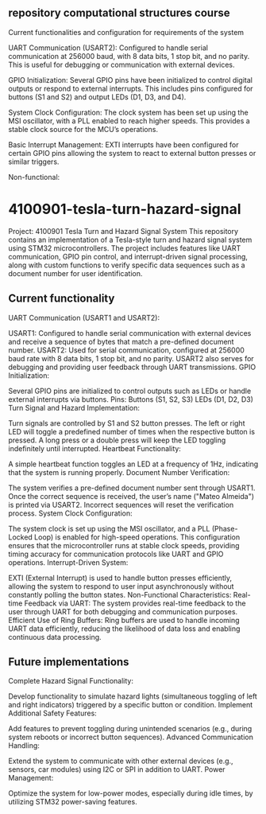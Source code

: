 ## repository computational structures course

Current functionalities and configuration for requirements of the system

UART Communication (USART2): Configured to handle serial communication at 256000 baud, with 8 data bits, 1 stop bit, and no parity.
This is useful for debugging or communication with external devices.

GPIO Initialization: Several GPIO pins have been initialized to control digital outputs or respond to external interrupts.
This includes pins configured for buttons (S1 and S2) and output LEDs (D1, D3, and D4).

System Clock Configuration: The clock system has been set up using the MSI oscillator, with a PLL enabled to reach higher speeds.
This provides a stable clock source for the MCU’s operations.

Basic Interrupt Management: EXTI interrupts have been configured for certain GPIO pins
allowing the system to react to external button presses or similar triggers.

Non-functional:

# 4100901-tesla-turn-hazard-signal

Project: 4100901 Tesla Turn and Hazard Signal System
This repository contains an implementation of a Tesla-style turn and hazard signal system using STM32 microcontrollers. The project includes features like UART communication, GPIO pin control, and interrupt-driven signal processing, along with custom functions to verify specific data sequences such as a document number for user identification.

## Current functionality

UART Communication (USART1 and USART2):

USART1: Configured to handle serial communication with external devices and receive a sequence of bytes that match a pre-defined document number.
USART2: Used for serial communication, configured at 256000 baud rate with 8 data bits, 1 stop bit, and no parity. USART2 also serves for debugging and providing user feedback through UART transmissions.
GPIO Initialization:

Several GPIO pins are initialized to control outputs such as LEDs or handle external interrupts via buttons.
Pins:
Buttons (S1, S2, S3)
LEDs (D1, D2, D3)
Turn Signal and Hazard Implementation:

Turn signals are controlled by S1 and S2 button presses. The left or right LED will toggle a predefined number of times when the respective button is pressed. A long press or a double press will keep the LED toggling indefinitely until interrupted.
Heartbeat Functionality:

A simple heartbeat function toggles an LED at a frequency of 1Hz, indicating that the system is running properly.
Document Number Verification:

The system verifies a pre-defined document number sent through USART1. Once the correct sequence is received, the user’s name ("Mateo Almeida") is printed via USART2. Incorrect sequences will reset the verification process.
System Clock Configuration:

The system clock is set up using the MSI oscillator, and a PLL (Phase-Locked Loop) is enabled for high-speed operations. This configuration ensures that the microcontroller runs at stable clock speeds, providing timing accuracy for communication protocols like UART and GPIO operations.
Interrupt-Driven System:

EXTI (External Interrupt) is used to handle button presses efficiently, allowing the system to respond to user input asynchronously without constantly polling the button states.
Non-Functional Characteristics:
Real-time Feedback via UART: The system provides real-time feedback to the user through UART for both debugging and communication purposes.
Efficient Use of Ring Buffers: Ring buffers are used to handle incoming UART data efficiently, reducing the likelihood of data loss and enabling continuous data processing.

## Future implementations

Complete Hazard Signal Functionality:

Develop functionality to simulate hazard lights (simultaneous toggling of left and right indicators) triggered by a specific button or condition.
Implement Additional Safety Features:

Add features to prevent toggling during unintended scenarios (e.g., during system reboots or incorrect button sequences).
Advanced Communication Handling:

Extend the system to communicate with other external devices (e.g., sensors, car modules) using I2C or SPI in addition to UART.
Power Management:

Optimize the system for low-power modes, especially during idle times, by utilizing STM32 power-saving features.
